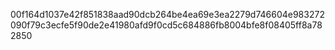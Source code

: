 00f164d1037e42f851838aad90dcb264be4ea69e3ea2279d746604e983272090f79c3ecfe5f90de2e41980afd9f0cd5c684886fb8004bfe8f08405ff8a782850
